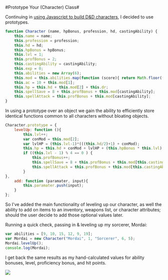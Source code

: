 #Prototype Your (Character) Class#

Continuing in [using Javascript to build D&D characters](https://github.com/thoughtbot/til/blob/master/javascript/funWithFunctions.md), I decided to use prototypes.

```javascript
function Character (name, hpBonus, profession, hd, castingAbility) {
	this.name = name;
	this.profession = profession;
	this.hd = hd;
	this.hpBonus = hpBonus;
	this.lvl = 1;
	this.profBonus = 2;
	this.castingAbility = castingAbility;
	this.exp = 0;
	this.abilities = new Array(6);
	this.mod = this.abilities.map(function (score){ return Math.floor((score / 2) - 5); } );
	this.ac = 10 + this.mod[1];
	this.hp = this.hd + this.mod[2] + this.dr;
	this.spellSave = 8 + this.profBonus + this.mod[castingAbility];
	this.spellAttack = this.profBonus + this.mod[castingAbility];
}
``` 
	
In using a prototype over an object we gain the ability to efficiently store identical functions common to all characters without bloating objects.

```javascript
Character.prototype = {
	levelUp: function (){ 
		this.lvl++; 
		var conMod = this.mod[2];
		var lvlHP = (this.lvl-1)*(((this.hd/2)+1) + conMod); 
		this.hp = this.hd + conMod + lvlHP + (this.hpBonus * this.lvl); 
		if ((this.lvl - 1) % 4 == 0 ) {
			this.profBonus++;
			this.spellSave = 8 + this.profBonus + this.mod[this.castingAbility];
			this.spellAttack = this.profBonus + this.mod[this.castingAbility];
		}
},
	add: function (paramater, input){
		this.paramater.push(input);
	}
};
```
	
So I've added the main functionality of leveling up our character, as well the ability to add on items to an inventory, weapons list, or character attributes; should the user decide to add those optional values later.

Running a quick check, passing in & leveling up my sorcerer, Mordai:

```javascript
var abilities = [9, 10, 15, 12, 9, 19];
var Mordai = new Character("Mordai", 1, "Sorcerer", 6, 5);
Mordai.levelUp();
console.log(Mordai);
```

I get back the same results as my hand-calculated values for ability bonuses, level, proficiency bonus, and hit points.

![](http://images.thoughtbot.com/TIL/mordaiLayout.jpg)

